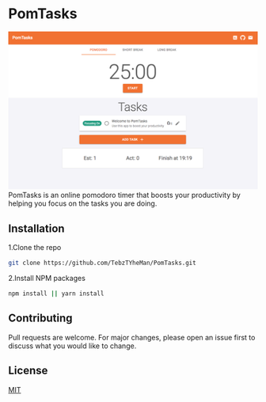 # PomTasks
![Screenshot of PomTasks](screenshot.png)
PomTasks is an online pomodoro timer that boosts your productivity by helping you focus on the tasks you are doing.
## Installation
1.Clone the repo
```bash
git clone https://github.com/TebzTYheMan/PomTasks.git
```
2.Install NPM packages
```bash
npm install || yarn install
```
## Contributing
Pull requests are welcome. For major changes, please open an issue first to discuss what you would like to change.

## License
[MIT](https://choosealicense.com/licenses/mit/)
